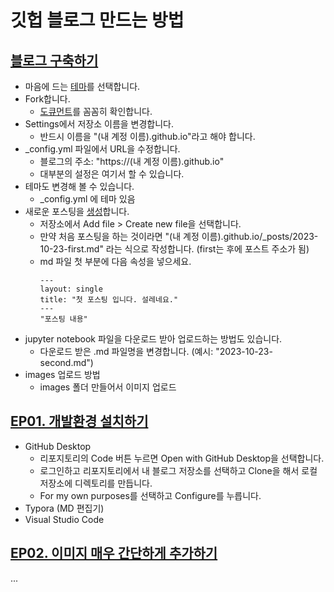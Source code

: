 # 깃헙 블로그 만드는 방법

## [블로그 구축하기](https://www.youtube.com/watch?v=ACzFIAOsfpM)

* 마음에 드는 [테마](https://github.com/topics/jekyll-theme)를 선택합니다.
* Fork합니다.
  - [도큐먼트](https://mmistakes.github.io/minimal-mistakes/docs/configuration)를 꼼꼼히 확인합니다.
* Settings에서 저장소 이름을 변경합니다.
  - 반드시 이름을 "(내 계정 이름).github.io"라고 해야 합니다.
* _config.yml 파일에서 URL을 수정합니다.
  - 블로그의 주소: "https://(내 계정 이름).github.io"
  - 대부분의 설정은 여기서 할 수 있습니다.
* 테마도 변경해 볼 수 있습니다.
  - _config.yml 에 테마 있음
* 새로운 포스팅을 [생성](https://jekyllrb.com/docs/posts)합니다.
  - 저장소에서 Add file > Create new file을 선택합니다.
  - 만약 처음 포스팅을 하는 것이라면 "(내 계정 이름).github.io/_posts/2023-10-23-first.md" 라는 식으로 작성합니다. (first는 후에 포스트 주소가 됨)
  - md 파일 첫 부분에 다음 속성을 넣으세요.
    ```
    ---
    layout: single
    title: "첫 포스팅 입니다. 설레네요."
    ---
    "포스팅 내용"
    ```
* jupyter notebook 파일을 다운로드 받아 업로드하는 방법도 있습니다.
  - 다운로드 받은 .md 파일명을 변경합니다. (예시: "2023-10-23-second.md")
* images 업로드 방법
  - images 폴더 만들어서 이미지 업로드

## [EP01. 개발환경 설치하기](https://www.youtube.com/watch?v=--MMmHbSH9k)

* GitHub Desktop
  - 리포지토리의 Code 버튼 누르면 Open with GitHub Desktop을 선택합니다.
  - 로그인하고 리포지토리에서 내 블로그 저장소를 선택하고 Clone을 해서 로컬 저장소에 디렉토리를 만듭니다.
  - For my own purposes를 선택하고 Configure를 누릅니다.
* Typora (MD 편집기)
* Visual Studio Code

## [EP02. 이미지 매우 간단하게 추가하기](https://www.youtube.com/watch?v=1UEOWcKcVdk)

...
